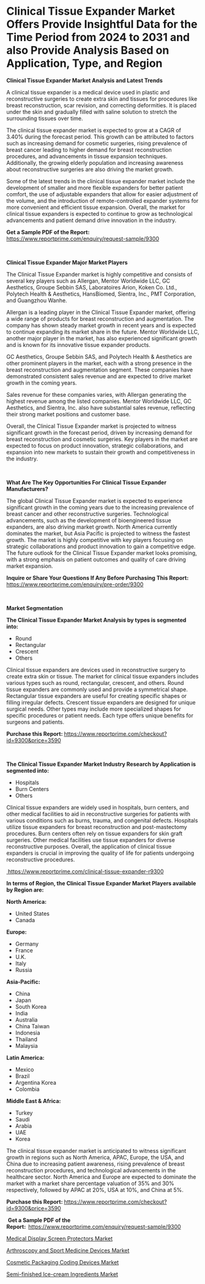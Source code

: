 <p><h1>Clinical Tissue Expander Market Offers Provide Insightful Data for the Time Period from 2024 to 2031 and also Provide Analysis Based on Application, Type, and Region</h1></p><p><strong>Clinical Tissue Expander Market Analysis and Latest Trends</strong></p>
<p><p>A clinical tissue expander is a medical device used in plastic and reconstructive surgeries to create extra skin and tissues for procedures like breast reconstruction, scar revision, and correcting deformities. It is placed under the skin and gradually filled with saline solution to stretch the surrounding tissues over time.</p><p>The clinical tissue expander market is expected to grow at a CAGR of 3.40% during the forecast period. This growth can be attributed to factors such as increasing demand for cosmetic surgeries, rising prevalence of breast cancer leading to higher demand for breast reconstruction procedures, and advancements in tissue expansion techniques. Additionally, the growing elderly population and increasing awareness about reconstructive surgeries are also driving the market growth.</p><p>Some of the latest trends in the clinical tissue expander market include the development of smaller and more flexible expanders for better patient comfort, the use of adjustable expanders that allow for easier adjustment of the volume, and the introduction of remote-controlled expander systems for more convenient and efficient tissue expansion. Overall, the market for clinical tissue expanders is expected to continue to grow as technological advancements and patient demand drive innovation in the industry.</p></p>
<p><strong>Get a Sample PDF of the Report:&nbsp;</strong> <a href="https://www.reportprime.com/enquiry/request-sample/9300">https://www.reportprime.com/enquiry/request-sample/9300</a></p>
<p>&nbsp;</p>
<p><strong>Clinical Tissue Expander Major Market Players</strong></p>
<p><p>The Clinical Tissue Expander market is highly competitive and consists of several key players such as Allergan, Mentor Worldwide LLC, GC Aesthetics, Groupe Sebbin SAS, Laboratoires Arion, Koken Co. Ltd., Polytech Health & Aesthetics, HansBiomed, Sientra, Inc., PMT Corporation, and Guangzhou Wanhe. </p><p>Allergan is a leading player in the Clinical Tissue Expander market, offering a wide range of products for breast reconstruction and augmentation. The company has shown steady market growth in recent years and is expected to continue expanding its market share in the future. Mentor Worldwide LLC, another major player in the market, has also experienced significant growth and is known for its innovative tissue expander products.</p><p>GC Aesthetics, Groupe Sebbin SAS, and Polytech Health & Aesthetics are other prominent players in the market, each with a strong presence in the breast reconstruction and augmentation segment. These companies have demonstrated consistent sales revenue and are expected to drive market growth in the coming years.</p><p>Sales revenue for these companies varies, with Allergan generating the highest revenue among the listed companies. Mentor Worldwide LLC, GC Aesthetics, and Sientra, Inc. also have substantial sales revenue, reflecting their strong market positions and customer base.</p><p>Overall, the Clinical Tissue Expander market is projected to witness significant growth in the forecast period, driven by increasing demand for breast reconstruction and cosmetic surgeries. Key players in the market are expected to focus on product innovation, strategic collaborations, and expansion into new markets to sustain their growth and competitiveness in the industry.</p></p>
<p>&nbsp;</p>
<p><strong>What Are The Key Opportunities For Clinical Tissue Expander Manufacturers?</strong></p>
<p><p>The global Clinical Tissue Expander market is expected to experience significant growth in the coming years due to the increasing prevalence of breast cancer and other reconstructive surgeries. Technological advancements, such as the development of bioengineered tissue expanders, are also driving market growth. North America currently dominates the market, but Asia Pacific is projected to witness the fastest growth. The market is highly competitive with key players focusing on strategic collaborations and product innovation to gain a competitive edge. The future outlook for the Clinical Tissue Expander market looks promising, with a strong emphasis on patient outcomes and quality of care driving market expansion.</p></p>
<p><strong>Inquire or Share Your Questions If Any Before Purchasing This Report:</strong> <a href="https://www.reportprime.com/enquiry/pre-order/9300">https://www.reportprime.com/enquiry/pre-order/9300</a></p>
<p>&nbsp;</p>
<p><strong>Market Segmentation</strong></p>
<p><strong>The Clinical Tissue Expander Market Analysis by types is segmented into:</strong></p>
<p><ul><li>Round</li><li>Rectangular</li><li>Crescent</li><li>Others</li></ul></p>
<p><p>Clinical tissue expanders are devices used in reconstructive surgery to create extra skin or tissue. The market for clinical tissue expanders includes various types such as round, rectangular, crescent, and others. Round tissue expanders are commonly used and provide a symmetrical shape. Rectangular tissue expanders are useful for creating specific shapes or filling irregular defects. Crescent tissue expanders are designed for unique surgical needs. Other types may include more specialized shapes for specific procedures or patient needs. Each type offers unique benefits for surgeons and patients.</p></p>
<p><strong>Purchase this Report:&nbsp;</strong><a href="https://www.reportprime.com/checkout?id=9300&price=3590">https://www.reportprime.com/checkout?id=9300&price=3590</a></p>
<p>&nbsp;</p>
<p><strong>The Clinical Tissue Expander Market Industry Research by Application is segmented into:</strong></p>
<p><ul><li>Hospitals</li><li>Burn Centers</li><li>Others</li></ul></p>
<p><p>Clinical tissue expanders are widely used in hospitals, burn centers, and other medical facilities to aid in reconstructive surgeries for patients with various conditions such as burns, trauma, and congenital defects. Hospitals utilize tissue expanders for breast reconstruction and post-mastectomy procedures. Burn centers often rely on tissue expanders for skin graft surgeries. Other medical facilities use tissue expanders for diverse reconstructive purposes. Overall, the application of clinical tissue expanders is crucial in improving the quality of life for patients undergoing reconstructive procedures.</p></p>
<p><a href="https://www.reportprime.com/clinical-tissue-expander-r9300">&nbsp;https://www.reportprime.com/clinical-tissue-expander-r9300</a></p>
<p><strong>In terms of Region, the Clinical Tissue Expander Market Players available by Region are:</strong></p>
<p>
    <p> <strong> North America: </strong>
        <ul>
            <li>United States</li>
            <li>Canada</li>
        </ul>
        </p> 
    <p> <strong> Europe: </strong>
        <ul>
            <li>Germany</li>
            <li>France</li>
            <li>U.K.</li>
            <li>Italy</li>
            <li>Russia</li>
        </ul>
        </p> 
    <p> <strong> Asia-Pacific: </strong>
        <ul>
            <li>China</li>
            <li>Japan</li>
            <li>South Korea</li>
            <li>India</li>
            <li>Australia</li>
            <li>China Taiwan</li>
            <li>Indonesia</li>
            <li>Thailand</li>
            <li>Malaysia</li>
        </ul>
        </p> 
    <p> <strong> Latin America: </strong>
        <ul>
            <li>Mexico</li>
            <li>Brazil</li>
            <li>Argentina Korea</li>
            <li>Colombia</li>
        </ul>
        </p> 
    <p> <strong> Middle East & Africa: </strong>
        <ul>
            <li>Turkey</li>
            <li>Saudi</li>
            <li>Arabia</li>
            <li>UAE</li>
            <li>Korea</li>
        </ul>
    </p>
    </p>
<p><p>The clinical tissue expander market is anticipated to witness significant growth in regions such as North America, APAC, Europe, the USA, and China due to increasing patient awareness, rising prevalence of breast reconstruction procedures, and technological advancements in the healthcare sector. North America and Europe are expected to dominate the market with a market share percentage valuation of 35% and 30% respectively, followed by APAC at 20%, USA at 10%, and China at 5%.</p></p>
<p><strong>Purchase this Report: </strong><a href="https://www.reportprime.com/checkout?id=9300&price=3590">https://www.reportprime.com/checkout?id=9300&price=3590</a></p>
<p>&nbsp;<strong>Get a Sample PDF of the Report:&nbsp;&nbsp;</strong><a href="https://www.reportprime.com/enquiry/request-sample/9300">https://www.reportprime.com/enquiry/request-sample/9300</a></p>
<p><strong></strong></p>
<p><p><a href="https://github.com/cheribeninsig/Market-Research-Report-List-1/blob/main/medical-display-screen-protectors-market.md">Medical Display Screen Protectors Market</a></p><p><a href="https://github.com/AdrianaPaucek2023/Market-Research-Report-List-2/blob/main/arthroscopy-and-sport-medicine-devices-market.md">Arthroscopy and Sport Medicine Devices Market</a></p><p><a href="https://medium.com/@adribbs56546/cosmetic-packaging-coding-devices-market-a-global-and-regional-analysis-2024-2031-5f2d1c68fd05">Cosmetic Packaging Coding Devices Market</a></p><p><a href="https://medium.com/@othaleffler24/semi-finished-ice-cream-ingredients-market-size-share-analysis-growth-trends-forecasts-2024-a7e2a7c8f321">Semi-finished Ice-cream Ingredients Market</a></p></p>